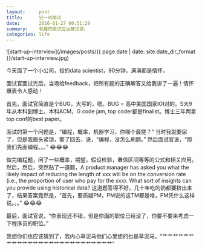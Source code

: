 ```yaml
---
layout:     post
title:     	记一则面试
date:       2016-01-27 00:51:29
summary:    有趣的面试应当被记录。
categories: life 
---
```


![start-up-interview](/images/posts/{{ page.date | date: site.date_dir_format }}/start-up-interview.jpg)


今天面了一个小公司，投的data scientist，90分钟，满满都是情怀。

面试官面试完后，当场给feedback，把所有题的正确解答又给我讲了一遍！情怀爆表令人感动！

首先，面试官简直是个BUG，大写的，嗯。BUG = 高中美国国家IOI对的。S大9年从本科到博士。本科ACM，G code jam, top coder都是finalist。博士三年两拿top conf的best paper。

面试的第一个问题是，“编程，概率，机器学习，你哪个最搓？” 当时我就要尿了，但是我眉头紧锁，鳖了回去，说，“编程，没怎么刷题。” 然后面试官说，“那我们先面编程。。。” 😂😂😂 

做完编程题，问了一些概率，期望，假设检验，置信区间等等的公式和相关应用。然后，然后，突然贴了一道题，A product manager has asked you what the likely impact of reducing the length of xxx will be on the conversion rate (i.e., the proportion of user who pay for the xxx). What sort of insights can you provide using historical data? 这道题答得不好，几十年吃的奶都要挤出来了，结果答案竟然是，“首先，要质疑PM，PM说的这TM都是啥，PM凭什么这样说。。。” 😂😂😂 

最后，面试官说，“你表现还不错，但是你面的职位已经没了，你要不要来考虑一下程序员的职位。” 

我想你们也应该猜到了，我内心草泥马他们心里想的也是草泥马。“艹艹艹艹艹艹艹艹艹艹艹艹艹艹艹艹艹艹艹艹艹艹艹艹艹艹”